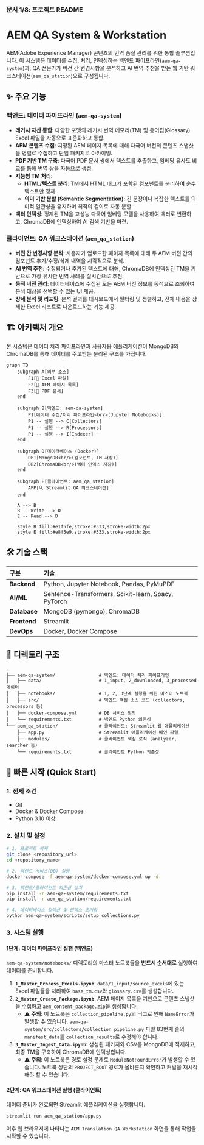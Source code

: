 

### **문서 1/8: 프로젝트 README**

# **AEM QA System & Workstation**

[](https://github.com)
[](https://github.com)
[](https://github.com)

AEM(Adobe Experience Manager) 콘텐츠의 번역 품질 관리를 위한 통합 솔루션입니다. 이 시스템은 데이터를 수집, 처리, 인덱싱하는 백엔드 파이프라인(`aem-qa-system`)과, QA 전문가가 버전 간 변경사항을 분석하고 AI 번역 추천을 받는 웹 기반 워크스테이션(`aem_qa_station`)으로 구성됩니다.

## **✨ 주요 기능**

### **백엔드: 데이터 파이프라인 (`aem-qa-system`)**

  * **레거시 자산 통합**: 다양한 포맷의 레거시 번역 메모리(TM) 및 용어집(Glossary) Excel 파일을 자동으로 표준화하고 통합.
  * **AEM 콘텐츠 수집**: 지정된 AEM 페이지 목록에 대해 다국어 버전의 콘텐츠 스냅샷을 병렬로 수집하고 단일 패키지로 아카이빙.
  * **PDF 기반 TM 구축**: 다국어 PDF 문서 쌍에서 텍스트를 추출하고, 임베딩 유사도 비교를 통해 번역 쌍을 자동으로 생성.
  * **지능형 TM 처리**:
      * **HTML/텍스트 분리**: TM에서 HTML 태그가 포함된 컴포넌트를 분리하여 순수 텍스트만 정제.
      * **의미 기반 분할 (Semantic Segmentation)**: 긴 문장이나 복잡한 텍스트를 의미적 일관성을 유지하며 최적의 길이로 자동 분할.
  * **벡터 인덱싱**: 정제된 TM을 고성능 다국어 임베딩 모델을 사용하여 벡터로 변환하고, ChromaDB에 인덱싱하여 AI 검색 기반을 마련.

### **클라이언트: QA 워크스테이션 (`aem_qa_station`)**

  * **버전 간 변경사항 분석**: 사용자가 업로드한 페이지 목록에 대해 두 AEM 버전 간의 컴포넌트 추가/수정/삭제 내역을 시각적으로 분석.
  * **AI 번역 추천**: 수정되거나 추가된 텍스트에 대해, ChromaDB에 인덱싱된 TM을 기반으로 가장 유사한 번역 사례를 실시간으로 추천.
  * **동적 버전 관리**: 데이터베이스에 수집된 모든 AEM 버전 정보를 동적으로 조회하여 분석 대상을 선택할 수 있는 UI 제공.
  * **상세 분석 및 리포팅**: 분석 결과를 대시보드에서 필터링 및 정렬하고, 전체 내용을 상세한 Excel 리포트로 다운로드하는 기능 제공.

## **🏗️ 아키텍처 개요**

본 시스템은 데이터 처리 파이프라인과 사용자용 애플리케이션이 MongoDB와 ChromaDB를 통해 데이터를 주고받는 분리된 구조를 가집니다.

```mermaid
graph TD
    subgraph A[외부 소스]
        F1[📄 Excel 파일]
        F2[📝 AEM 페이지 목록]
        F3[📑 PDF 문서]
    end

    subgraph B[백엔드: aem-qa-system]
        P1[데이터 수집/처리 파이프라인<br/>(Jupyter Notebooks)]
        P1 -- 실행 --> C[Collectors]
        P1 -- 실행 --> R[Processors]
        P1 -- 실행 --> I[Indexer]
    end

    subgraph D[데이터베이스 (Docker)]
        DB1[MongoDB<br/>(컴포넌트, TM 저장)]
        DB2[ChromaDB<br/>(벡터 인덱스 저장)]
    end

    subgraph E[클라이언트: aem_qa_station]
        APP[🔍 Streamlit QA 워크스테이션]
    end

    A --> B
    B -- Write --> D
    E -- Read --> D

    style B fill:#e1f5fe,stroke:#333,stroke-width:2px
    style E fill:#e8f5e9,stroke:#333,stroke-width:2px
```

## **🛠️ 기술 스택**

| 구분          | 기술                                                                                                         |
| :------------ | :----------------------------------------------------------------------------------------------------------- |
| **Backend** | Python, Jupyter Notebook, Pandas, PyMuPDF                                                                    |
| **AI/ML** | Sentence-Transformers, Scikit-learn, Spacy, PyTorch                                                          |
| **Database** | MongoDB (pymongo), ChromaDB                                                                                  |
| **Frontend** | Streamlit                                                                                                    |
| **DevOps** | Docker, Docker Compose                                                                                       |

## **📂 디렉토리 구조**

```
.
├── aem-qa-system/                # 백엔드: 데이터 처리 파이프라인
│   ├── data/                     # 1_input, 2_downloaded, 3_processed 데이터
│   ├── notebooks/                # 1, 2, 3단계 실행을 위한 마스터 노트북
│   ├── src/                      # 백엔드 핵심 소스 코드 (collectors, processors 등)
│   ├── docker-compose.yml        # DB 서비스 정의
│   └── requirements.txt          # 백엔드 Python 의존성
└── aem_qa_station/               # 클라이언트: Streamlit 웹 애플리케이션
    ├── app.py                    # Streamlit 애플리케이션 메인 파일
    ├── modules/                  # 클라이언트 핵심 로직 (analyzer, searcher 등)
    └── requirements.txt          # 클라이언트 Python 의존성
```

## **🚀 빠른 시작 (Quick Start)**

### **1. 전제 조건**

  * Git
  * Docker & Docker Compose
  * Python 3.10 이상

### **2. 설치 및 설정**

```bash
# 1. 프로젝트 복제
git clone <repository_url>
cd <repository_name>

# 2. 백엔드 서비스(DB) 실행
docker-compose -f aem-qa-system/docker-compose.yml up -d

# 3. 백엔드/클라이언트 의존성 설치
pip install -r aem-qa-system/requirements.txt
pip install -r aem_qa_station/requirements.txt

# 4. 데이터베이스 컬렉션 및 인덱스 초기화
python aem-qa-system/scripts/setup_collections.py
```

### **3. 시스템 실행**

#### **1단계: 데이터 파이프라인 실행 (백엔드)**

`aem-qa-system/notebooks/` 디렉토리의 마스터 노트북들을 **반드시 순서대로** 실행하여 데이터를 준비합니다.

1.  **`1_Master_Process_Excels.ipynb`**: `data/1_input/source_excels`에 있는 Excel 파일들을 처리하여 `base_tm.csv`와 `glossary.csv`를 생성합니다.
2.  **`2_Master_Create_Package.ipynb`**: AEM 페이지 목록을 기반으로 콘텐츠 스냅샷을 수집하고 `aem_content_package.zip`을 생성합니다.
      * **⚠️ 주의**: 이 노트북은 `collection_pipeline.py`의 버그로 인해 `NameError`가 발생할 수 있습니다. `aem-qa-system/src/collectors/collection_pipeline.py` 파일 83번째 줄의 `manifest_data`를 `collection_results`로 수정해야 합니다.
3.  **`3_Master_Ingest_Data.ipynb`**: 생성된 패키지와 CSV를 MongoDB에 적재하고, 최종 TM을 구축하여 ChromaDB에 인덱싱합니다.
      * **⚠️ 주의**: 이 노트북은 경로 설정 문제로 `ModuleNotFoundError`가 발생할 수 있습니다. 노트북 상단의 `PROJECT_ROOT` 경로가 올바른지 확인하고 커널을 재시작해야 할 수 있습니다.

#### **2단계: QA 워크스테이션 실행 (클라이언트)**

데이터 준비가 완료되면 Streamlit 애플리케이션을 실행합니다.

```bash
streamlit run aem_qa_station/app.py
```

이후 웹 브라우저에 나타나는 `AEM Translation QA Workstation` 화면을 통해 작업을 시작할 수 있습니다.
